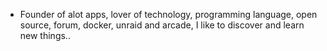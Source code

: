 - Founder of alot apps, lover of technology, programming language, open source, forum, docker, unraid and arcade, I like to discover and learn new things..
  <br>








































































































































































































































































































































































































































































































